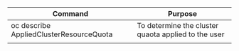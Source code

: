 | Command | Purpose | 
|-------|-------|
|oc describe AppliedClusterResourceQuota| To determine the cluster quaota applied to the user |
|||